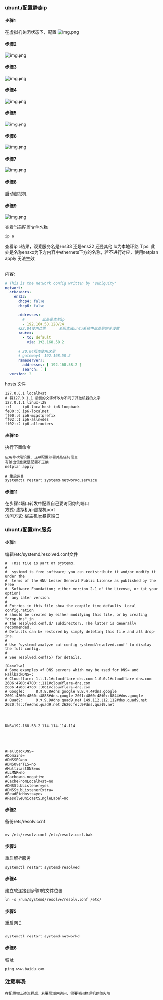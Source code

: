 ### ubuntu配置静态ip

#### 步骤1

在虚拟机关闭状态下，配置
![img.png](../img/linux/static-ip/static-ip-001.png)

#### 步骤2

![img.png](../img/linux/static-ip/static-ip-002.png)

#### 步骤3

![img.png](../img/linux/static-ip/static-ip-003.png)

#### 步骤4

![img.png](../img/linux/static-ip/static-ip-004.png)

#### 步骤5

![img.png](../img/linux/static-ip/static-ip-005.png)

#### 步骤6

![img.png](../img/linux/static-ip/static-ip-006.png)

#### 步骤7

![img.png](../img/linux/static-ip/static-ip-007.png)

#### 步骤8

启动虚拟机

#### 步骤9

![img.png](../img/linux/static-ip/static-ip-008.png)


查看当前配置文件名称
```bash
ip a
```
查看ip a结果，观察服务名是ens33 还是ens32 还是其他
lo为本地环路
Tips: 此处是名称ensxx为下方内容中ethernets下方的名称，若不进行对应，使用netplan apply 无法生效



<br/>
内容:
</br>

```yaml
# This is the network config written by 'subiquity'
network:
  ethernets:
    ens33:
      dhcp4: false
      dhcp6: false
      
      addresses:
        #        此处是本机ip
        - 192.168.58.128/24
      #22.04使用这里      新版本ubuntu系统中此处是网关设置
      routes:
        - to: default
          via: 192.168.58.2
          
      # 20.04版本使用这里
      # gateway4: 192.168.58.2
      nameservers:
        addresses: [ 192.168.58.2 ]
        search: [ ]
  version: 2

```

hosts 文件


```text
127.0.0.1 localhost
# 将127.0.1.1 后面的文字修改为不同于其他机器的文字
127.0.1.1 linux-128
::1     ip6-localhost ip6-loopback
fe00::0 ip6-localnet
ff00::0 ip6-mcastprefix
ff02::1 ip6-allnodes
ff02::2 ip6-allrouters

```

#### 步骤10

执行下面命令

```text
应用修改是设置，正确配置部署处处任何信息
有输出信息就是配置不正确
netplan apply

# 重启网关
systemctl restart systemd-networkd.service
```

#### 步骤11

在步骤4端口转发中配置自己要访问你的端口
</br>方式: 虚拟机ip:虚拟机port
</br>访问方式: 宿主机ip:暴露端口

### ubuntu配置dns服务

#### 步骤1

编辑/etc/systemd/resolved.conf文件

```text
#  This file is part of systemd.
#
#  systemd is free software; you can redistribute it and/or modify it under the
#  terms of the GNU Lesser General Public License as published by the Free
#  Software Foundation; either version 2.1 of the License, or (at your option)
#  any later version.
#
# Entries in this file show the compile time defaults. Local configuration
# should be created by either modifying this file, or by creating "drop-ins" in
# the resolved.conf.d/ subdirectory. The latter is generally recommended.
# Defaults can be restored by simply deleting this file and all drop-ins.
#
# Use 'systemd-analyze cat-config systemd/resolved.conf' to display the full config.
#
# See resolved.conf(5) for details.

[Resolve]
# Some examples of DNS servers which may be used for DNS= and FallbackDNS=:
# Cloudflare: 1.1.1.1#cloudflare-dns.com 1.0.0.1#cloudflare-dns.com 2606:4700:4700::1111#cloudflare-dns.com 2606:4700:4700::1001#cloudflare-dns.com
# Google:     8.8.8.8#dns.google 8.8.4.4#dns.google 2001:4860:4860::8888#dns.google 2001:4860:4860::8844#dns.google
# Quad9:      9.9.9.9#dns.quad9.net 149.112.112.112#dns.quad9.net 2620:fe::fe#dns.quad9.net 2620:fe::9#dns.quad9.net




DNS=192.168.58.2,114.114.114.114





#FallbackDNS=
#Domains=
#DNSSEC=no
#DNSOverTLS=no
#MulticastDNS=no
#LLMNR=no
#Cache=no-negative
#CacheFromLocalhost=no
#DNSStubListener=yes
#DNSStubListenerExtra=
#ReadEtcHosts=yes
#ResolveUnicastSingleLabel=no
```

#### 步骤2

备份/etc/resolv.conf

```text

mv /etc/resolv.conf /etc/resolv.conf.bak
```

#### 步骤3

重启解析服务

```text
systemctl restart systemd-resolved
```

#### 步骤4

建立软连接到步骤1的文件位置

```text
ln -s /run/systemd/resolve/resolv.conf /etc/
```

#### 步骤5

重启网关

```text

systemctl restart systemd-networkd
```

#### 步骤6

验证

```text
ping www.baidu.com
```

### 注意事项:

```text
在配置完上述流程后，若要局域网访问，需要关闭物理机的防火墙
```